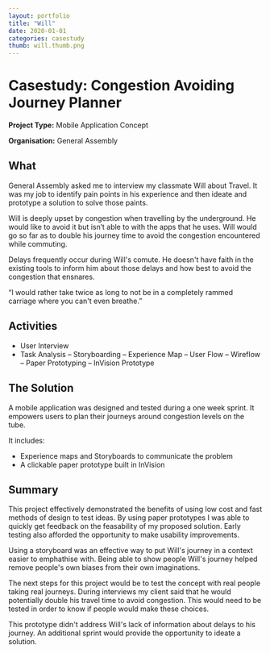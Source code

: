 ```yaml
---
layout: portfolio
title: "Will"
date: 2020-01-01
categories: casestudy
thumb: will.thumb.png
---
```



# Casestudy: Congestion Avoiding Journey Planner

**Project Type:** Mobile Application Concept

**Organisation:** General Assembly

## What

General Assembly asked me to interview my classmate Will about Travel. It was my job to identify pain points in his experience and then ideate and prototype a solution to solve those paints.

Will is deeply upset by congestion when travelling by the underground. He would like to avoid it but isn’t able to with the apps that he uses. Will would go so far as to double his journey time to avoid the congestion encountered while commuting.

Delays frequently occur during Will's comute. He doesn't have faith in the existing tools to inform him about those delays and how best to avoid the congestion that ensnares.

<quote>“I would rather take twice as long to not be in a completely rammed carriage where you can't even breathe.”</quote>

## Activities

- User Interview
- Task Analysis
– Storyboarding
– Experience Map
– User Flow
– Wireflow
– Paper Prototyping
– InVision Prototype

## The Solution

A mobile application was designed and tested during a one week sprint. It empowers users to plan their journeys around congestion levels on the tube.

It includes:

- Experience maps and Storyboards to communicate the problem
- A clickable paper prototype built in InVision

## Summary

This project effectively demonstrated the benefits of using low cost and fast methods of design to test ideas. By using paper prototypes I was able to quickly get feedback on the feasability of my proposed solution. Early testing also afforded the opportunity to make usability improvements. 

Using a storyboard was an effective way to put Will's journey in a context easier to emphathise with. Being able to show people Will's journey helped remove people's own biases from their own imaginations.

The next steps for this project would be to test the concept with real people taking real journeys. During interviews my client said that he would potentially double his travel time to avoid congestion. This would need to be tested in order to know if people would make these choices. 

This prototype didn't address Will's lack of information about delays to his journey. An additional sprint would provide the opportunity to ideate a solution.
